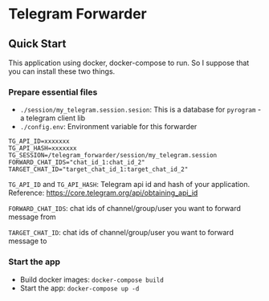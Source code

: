 # Telegram Forwarder

## Quick Start

This application using docker, docker-compose to run. So I suppose that you can 
install these two things.

### Prepare essential files

- `./session/my_telegram.session.sesion`: This is a database for `pyrogram` - a telegram
client lib
- `./config.env`: Environment variable for this forwarder

```env
TG_API_ID=xxxxxxx
TG_API_HASH=xxxxxxx
TG_SESSION=/telegram_forwarder/session/my_telegram.session
FORWARD_CHAT_IDS="chat_id_1:chat_id_2"
TARGET_CHAT_ID="target_chat_id_1:target_chat_id_2"
```
`TG_API_ID` and `TG_API_HASH`: Telegram api id and hash of your application.
Reference: https://core.telegram.org/api/obtaining_api_id

`FORWARD_CHAT_IDS`: chat ids of channel/group/user you want to forward 
message from

`TARGET_CHAT_ID`: chat ids of channel/group/user you want to forward 
message to

### Start the app

- Build docker images: `docker-compose build`
- Start the app: `docker-compose up -d`